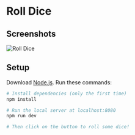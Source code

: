 # Roll Dice

## Screenshots
![Roll Dice](https://github.com/tungtung233/rollDice/blob/main/docs/rollDice.gif?raw=true)

## Setup
Download [Node.js](https://nodejs.org/en/download/).
Run these commands:

``` bash
# Install dependencies (only the first time)
npm install

# Run the local server at localhost:8080
npm run dev

# Then click on the button to roll some dice!
```
